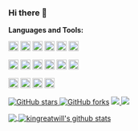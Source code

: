 ### Hi there 👋
**Languages and Tools:**  
<!--
<code><img height="20" src="https://raw.githubusercontent.com/github/explore/80688e429a7d4ef2fca1e82350fe8e3517d3494d/topics/javascript/javascript.png"></code>
<code><img height="20" src="https://raw.githubusercontent.com/github/explore/80688e429a7d4ef2fca1e82350fe8e3517d3494d/topics/java/java.png"></code>
<code><img height="20" src="https://raw.githubusercontent.com/github/explore/80688e429a7d4ef2fca1e82350fe8e3517d3494d/topics/python/python.png"></code>
<code><img height="20" src="https://raw.githubusercontent.com/github/explore/80688e429a7d4ef2fca1e82350fe8e3517d3494d/topics/go/go.png"></code>
<code><img height="20" src="https://raw.githubusercontent.com/github/explore/80688e429a7d4ef2fca1e82350fe8e3517d3494d/topics/csharp/csharp.png"></code>  
<code><img height="20" src="https://raw.githubusercontent.com/github/explore/80688e429a7d4ef2fca1e82350fe8e3517d3494d/topics/tensorflow/tensorflow.png"></code> 
https://img.shields.io/badge/license-Apache2.0-blue.svg 规律:文字-文字-颜色
https://img.shields.io/static/v1?label=used&message=java&color=40ba12&logo=java
-->
<code><img height="20" src="https://img.shields.io/static/v1?label=used&message=java&color=40ba12&logo=java"></code> 
<code><img height="20" src="https://img.shields.io/static/v1?label=used&message=python&color=40ba12&logo=python"></code> 
<code><img height="20" src="https://img.shields.io/static/v1?label=used&message=go&color=40ba12&logo=go"></code> 
<code><img height="20" src="https://img.shields.io/static/v1?label=used&message=csharp&color=40ba12&logo=c#"></code> 
<code><img height="20" src="https://img.shields.io/static/v1?label=used&message=vue&color=40ba12&logo=vue.js"></code> 
<code><img height="20" src="https://img.shields.io/static/v1?label=used&message=flutter&color=40ba12&logo=flutter"></code>

<code><img height="20" src="https://img.shields.io/static/v1?label=used&message=mysql&color=40ba12&logo=mysql"></code>
<code><img height="20" src="https://img.shields.io/static/v1?label=used&message=mssql&color=40ba12&logo=microsoft-sql-server"></code>
<code><img height="20" src="https://img.shields.io/static/v1?label=used&message=elastic&color=40ba12&logo=elasticsearch"></code>
<code><img height="20" src="https://img.shields.io/static/v1?label=used&message=mongo&color=40ba12&logo=mongodb"></code>
<code><img height="20" src="https://img.shields.io/static/v1?label=used&message=redis&color=40ba12&logo=redis"></code>
<code><img height="20" src="https://img.shields.io/static/v1?label=used&message=cassandra&color=40ba12&logo=apache-cassandra"></code>

<code><img height="20" src="https://img.shields.io/static/v1?label=used&message=bigdata&color=40ba12&logo=apache"></code> 
<code><img height="20" src="https://img.shields.io/static/v1?label=used&message=microservices&color=40ba12&logo=kubernetes"></code> 
<code><img height="20" src="https://img.shields.io/static/v1?label=research&message=service-mesh&color=ffa500&logo=server-fault"></code> 
<code><img height="20" src="https://img.shields.io/static/v1?label=research&message=artificial-intelligence&color=ffa500&logo=tensorflow"></code> 
<!--
**kingreatwill/kingreatwill** is a ✨ _special_ ✨ repository because its `README.md` (this file) appears on your GitHub profile.

Here are some ideas to get you started:

- 🔭 I’m currently working on ...
- 🌱 I’m currently learning ...
- 👯 I’m looking to collaborate on ...
- 🤔 I’m looking for help with ...
- 💬 Ask me about ...
- 📫 How to reach me: ...
- 😄 Pronouns: ...
- ⚡ Fun fact: ...
-->
<!--https://shields.io/category/social-->
[![GitHub stars](https://img.shields.io/github/stars/BuiltCloud/Ocelot.GrpcHttpGateway?style=social) ![GitHub forks](https://img.shields.io/github/forks/BuiltCloud/Ocelot.GrpcHttpGateway?style=social)](https://github.com/BuiltCloud/Ocelot.GrpcHttpGateway) [![](https://img.shields.io/nuget/v/Built.Mongo.Repository.svg?logo=nuget) ![](https://img.shields.io/nuget/dt/Built.Mongo.Repository.svg?logo=nuget)](https://www.nuget.org/profiles/kingreatwill)


<a href="https://github.com/BuiltCloud/Ocelot.GrpcHttpGateway">
  <img align="center" src="https://github-readme-stats.vercel.app/api/top-langs/?username=kingreatwill&theme=radical&hide_langs_below=1" />
</a>
<a href="https://github.com/BuiltCloud/Ocelot.GrpcHttpGateway">
  <img align="center" src="https://github-readme-stats.vercel.app/api?username=kingreatwill&hide=[%22stars%22]&show_icons=true&theme=gruvbox&line_height=27" alt="kingreatwill's github stats" />
</a>
<!--
[![kingreatwill's github stats](https://github-readme-stats.vercel.app/api?username=kingreatwill&hide=["stars"]&show_icons=true&theme=gruvbox&repo=BuiltCloud/Ocelot.GrpcHttpGateway)](https://github.com/BuiltCloud/Ocelot.GrpcHttpGateway)
-->

<!--
[![Top Langs](https://github-readme-stats.vercel.app/api/top-langs/?username=kingreatwill)](https://github.com/BuiltCloud/Ocelot.GrpcHttpGateway)
-->
<!--https://github.com/umutphp/github-action-dynamic-profile-page-->


<!-- START gadpp -->
